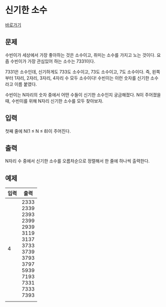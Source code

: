 # 신기한 소수

[바로가기](http://acmicpc.net/problem/2023)

## 문제

수빈이가 세상에서 가장 좋아하는 것은 소수이고, 취미는 소수를 가지고 노는 것이다. 요즘 수빈이가 가장 관심있어 하는 소수는 7331이다.

7331은 소수인데, 신기하게도 733도 소수이고, 73도 소수이고, 7도 소수이다. 즉, 왼쪽부터 1자리, 2자리, 3자리, 4자리 수 모두 소수이다! 수빈이는 이런 숫자를 신기한 소수라고 이름 붙였다.

수빈이는 N자리의 숫자 중에서 어떤 수들이 신기한 소수인지 궁금해졌다. N이 주어졌을 때, 수빈이를 위해 N자리 신기한 소수를 모두 찾아보자.

## 입력

첫째 줄에 N(1 ≤ N ≤ 8)이 주어진다.

## 출력

N자리 수 중에서 신기한 소수를 오름차순으로 정렬해서 한 줄에 하나씩 출력한다.

## 예제

| 입력 | 출력                                                                                                                             |
| ---- | -------------------------------------------------------------------------------------------------------------------------------- |
| 4    | 2333<br>2339<br>2393<br>2399<br>2939<br>3119<br>3137<br>3733<br>3739<br>3793<br>3797<br>5939<br>7193<br>7331<br>7333<br>7393<br> |
|      |
